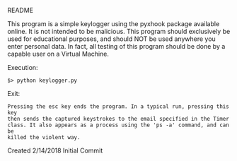 README

This program is a simple keylogger using the pyxhook package available online.
It is not intended to be malicious. This program should exclusively be used 
for educational purposes, and should NOT be used anywhere you enter personal
data. In fact, all testing of this program should be done by a capable user
on a Virtual Machine.

Execution:

    $> python keylogger.py 

Exit:

    Pressing the esc key ends the program. In a typical run, pressing this key
    then sends the captured keystrokes to the email specified in the Timer
    class. It also appears as a process using the 'ps -a' command, and can be
    killed the violent way.

Created 2/14/2018
Initial Commit
